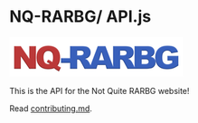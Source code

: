 # NQ-RARBG/ API.js

![Not Quite RARBG](logo_2.png)

This is the API for the Not Quite RARBG website!

Read [contributing.md](contributing.md).
